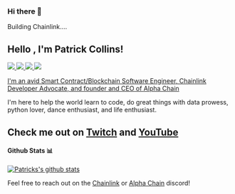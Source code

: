 ### Hi there 👋

Building Chainlink....

<h2> Hello , I'm Patrick Collins! </h2>
<p >
  <a href="https://twitter.com/PatrickAlphaC">
    <img src="https://img.shields.io/badge/-Twitter-1ca0f1?style=flat-square&labelColor=1ca0f1&logo=twitter&logoColor=white&link=https://twitter.com/AmanRaj1608">
   <a/>
  <a href="https://stackoverflow.com/users/11969592/patrick-collins">
    <img src="https://img.shields.io/badge/-StackOverflow-f48024?style=flat-square&labelColor=f48024&logo=stackoverflow&logoColor=white&link=https://stackoverflow.com/users/11097431/aman-raj">
   <a/>
  <a href="https://www.linkedin.com/in/patrickalphac/">
    <img src="https://img.shields.io/badge/-LinkedIn-blue?style=flat-square&logo=Linkedin&logoColor=white&link=https://www.linkedin.com/in/amanraj1608/">
  <a/>
  <a href="https://medium.com/@patrick.collins_58673">
   <img src = "https://img.shields.io/badge/medium-Medium%20Profile-blue"
  <a/>
</p>

I'm an avid Smart Contract/Blockchain Software Engineer, Chainlink Developer Advocate, and founder and CEO of [Alpha Chain](https://www.alphachain.io/)

I'm here to help the world learn to code, do great things with data prowess, python lover, dance enthusiast, and life enthusiast.

## Check me out on [Twitch](https://www.twitch.tv/patrickalphac) and [YouTube](https://www.youtube.com/channel/UCn-3f8tw_E1jZvhuHatROwA)


#### Github Stats 📊

[![Patricks's github stats](https://github-readme-stats.vercel.app/api?username=PatrickAlphaC)](https://github.com/anuraghazra/github-readme-stats)


Feel free to reach out on the [Chainlink](https://discord.gg/2YHSAey) or [Alpha Chain](https://discord.gg/jj8wQ9b) discord!
